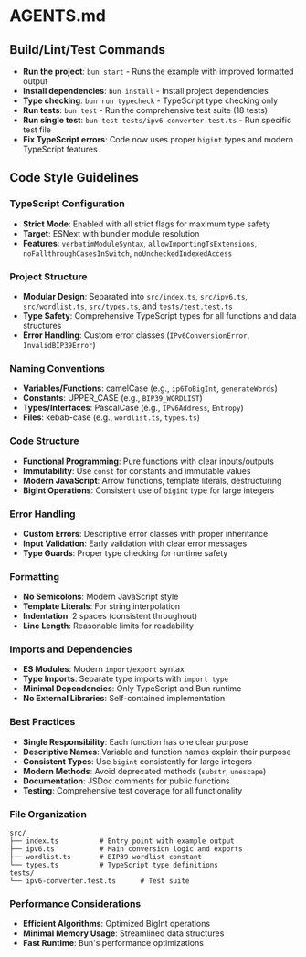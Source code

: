 # AGENTS.md

## Build/Lint/Test Commands

 - **Run the project**: `bun start` - Runs the example with improved formatted output
 - **Install dependencies**: `bun install` - Install project dependencies
 - **Type checking**: `bun run typecheck` - TypeScript type checking only
 - **Run tests**: `bun test` - Run the comprehensive test suite (18 tests)
 - **Run single test**: `bun test tests/ipv6-converter.test.ts` - Run specific test file
 - **Fix TypeScript errors**: Code now uses proper `bigint` types and modern TypeScript features

## Code Style Guidelines

### TypeScript Configuration
- **Strict Mode**: Enabled with all strict flags for maximum type safety
- **Target**: ESNext with bundler module resolution
- **Features**: `verbatimModuleSyntax`, `allowImportingTsExtensions`, `noFallthroughCasesInSwitch`, `noUncheckedIndexedAccess`

 ### Project Structure
 - **Modular Design**: Separated into `src/index.ts`, `src/ipv6.ts`, `src/wordlist.ts`, `src/types.ts`, and `tests/test.test.ts`
 - **Type Safety**: Comprehensive TypeScript types for all functions and data structures
 - **Error Handling**: Custom error classes (`IPv6ConversionError`, `InvalidBIP39Error`)

### Naming Conventions
- **Variables/Functions**: camelCase (e.g., `ip6ToBigInt`, `generateWords`)
- **Constants**: UPPER_CASE (e.g., `BIP39_WORDLIST`)
- **Types/Interfaces**: PascalCase (e.g., `IPv6Address`, `Entropy`)
- **Files**: kebab-case (e.g., `wordlist.ts`, `types.ts`)

### Code Structure
- **Functional Programming**: Pure functions with clear inputs/outputs
- **Immutability**: Use `const` for constants and immutable values
- **Modern JavaScript**: Arrow functions, template literals, destructuring
- **BigInt Operations**: Consistent use of `bigint` type for large integers

### Error Handling
- **Custom Errors**: Descriptive error classes with proper inheritance
- **Input Validation**: Early validation with clear error messages
- **Type Guards**: Proper type checking for runtime safety

### Formatting
- **No Semicolons**: Modern JavaScript style
- **Template Literals**: For string interpolation
- **Indentation**: 2 spaces (consistent throughout)
- **Line Length**: Reasonable limits for readability

### Imports and Dependencies
- **ES Modules**: Modern `import`/`export` syntax
- **Type Imports**: Separate type imports with `import type`
- **Minimal Dependencies**: Only TypeScript and Bun runtime
- **No External Libraries**: Self-contained implementation

### Best Practices
- **Single Responsibility**: Each function has one clear purpose
- **Descriptive Names**: Variable and function names explain their purpose
- **Consistent Types**: Use `bigint` consistently for large integers
- **Modern Methods**: Avoid deprecated methods (`substr`, `unescape`)
- **Documentation**: JSDoc comments for public functions
- **Testing**: Comprehensive test coverage for all functionality

 ### File Organization
 ```
 src/
 ├── index.ts          # Entry point with example output
 ├── ipv6.ts           # Main conversion logic and exports
 ├── wordlist.ts       # BIP39 wordlist constant
 └── types.ts          # TypeScript type definitions
 tests/
 └── ipv6-converter.test.ts      # Test suite
 ```

### Performance Considerations
- **Efficient Algorithms**: Optimized BigInt operations
- **Minimal Memory Usage**: Streamlined data structures
- **Fast Runtime**: Bun's performance optimizations